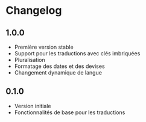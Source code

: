 # Changelog

## 1.0.0

- Première version stable
- Support pour les traductions avec clés imbriquées
- Pluralisation
- Formatage des dates et des devises
- Changement dynamique de langue

## 0.1.0

- Version initiale
- Fonctionnalités de base pour les traductions
